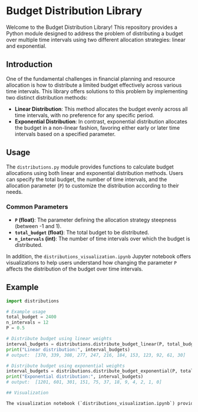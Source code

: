 # Budget Distribution Library

Welcome to the Budget Distribution Library! This repository provides a Python module designed to address the problem of distributing a budget over multiple time intervals using two different allocation strategies: linear and exponential.

## Introduction

One of the fundamental challenges in financial planning and resource allocation is how to distribute a limited budget effectively across various time intervals. This library offers solutions to this problem by implementing two distinct distribution methods:

- **Linear Distribution**: This method allocates the budget evenly across all time intervals, with no preference for any specific period.
- **Exponential Distribution**: In contrast, exponential distribution allocates the budget in a non-linear fashion, favoring either early or later time intervals based on a specified parameter.

## Usage

The `distributions.py` module provides functions to calculate budget allocations using both linear and exponential distribution methods. Users can specify the total budget, the number of time intervals, and the allocation parameter (`P`) to customize the distribution according to their needs.

### Common Parameters

- **`P` (float)**: The parameter defining the allocation strategy steepness (between -1 and 1).
- **`total_budget` (float)**: The total budget to be distributed.
- **`n_intervals` (int)**: The number of time intervals over which the budget is distributed.

In addition, the `distributions_visualization.ipynb` Jupyter notebook offers visualizations to help users understand how changing the parameter `P` affects the distribution of the budget over time intervals.

## Example

```python
import distributions

# Example usage
total_budget = 2400
n_intervals = 12
P = 0.5

# Distribute budget using linear weights
interval_budgets = distributions.distribute_budget_linear(P, total_budget, n_intervals)
print("Linear distribution:", interval_budgets)
# output:  [370, 339, 308, 277, 247, 216, 184, 153, 123, 92, 61, 30]

# Distribute budget using exponential weights
interval_budgets = distributions.distribute_budget_exponential(P, total_budget, n_intervals)
print("Exponential distribution:", interval_budgets)
# output:  [1201, 601, 301, 151, 75, 37, 18, 9, 4, 2, 1, 0]

## Visualization

The visualization notebook (`distributions_visualization.ipynb`) provides an interactive environment to explore budget distributions using both linear and exponential allocation strategies. Users can adjust the parameter `P` and visualize the resulting budget allocations over time intervals.
